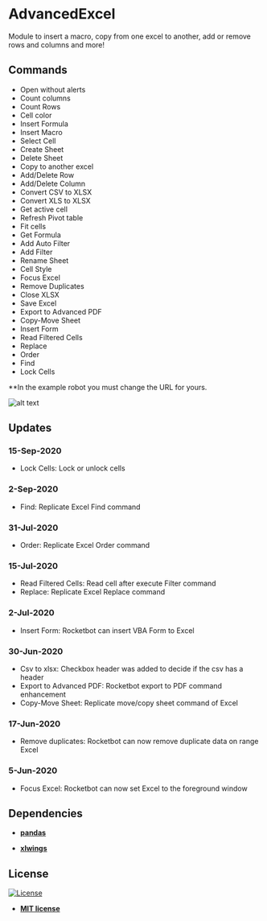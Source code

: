 # AdvancedExcel
Module to insert a macro, copy from one excel to another, add or remove rows and columns and more!

## Commands
<ul class="commands_readme">
    <li>Open without alerts</li>
    <li>Count columns</li>
    <li>Count Rows</li>
    <li>Cell color</li>
    <li>Insert Formula</li>
    <li>Insert Macro</li>
    <li>Select Cell</li>
    <li>Create Sheet</li>
    <li>Delete Sheet</li>
    <li>Copy to another excel</li>
    <li>Add/Delete Row</li>
    <li>Add/Delete Column</li>
    <li>Convert CSV to XLSX</li>
    <li>Convert XLS to XLSX</li>
    <li>Get active cell</li>
    <li>Refresh Pivot table</li>
    <li>Fit cells</li>
    <li>Get Formula</li>
    <li>Add Auto Filter</li>
    <li>Add Filter</li>
    <li>Rename Sheet</li>
    <li>Cell Style</li>
    <li>Focus Excel</li>
    <li>Remove Duplicates</li>
    <li>Close XLSX</li>
    <li>Save Excel</li>
    <li>Export to Advanced PDF</li>
    <li>Copy-Move Sheet</li>
    <li>Insert Form</li>
    <li>Read Filtered Cells</li>
    <li>Replace</li>
    <li>Order</li>
    <li>Find</li>
    <li>Lock Cells</li>
</ul>

**In the example robot you must change the URL for yours.

![alt text](https://raw.githubusercontent.com/rocketbot-cl/AdvancedExcel/master/example/excel.png)


## Updates

### 15-Sep-2020
- Lock Cells: Lock or unlock cells 
### 2-Sep-2020
- Find: Replicate Excel Find command 
### 31-Jul-2020
- Order: Replicate Excel Order command 
### 15-Jul-2020
- Read Filtered Cells: Read cell after execute Filter command
- Replace: Replicate Excel Replace command 
### 2-Jul-2020
- Insert Form: Rocketbot can insert VBA Form to Excel
### 30-Jun-2020
- Csv to xlsx: Checkbox header was added to decide if the csv has a header
- Export to Advanced PDF: Rocketbot export to PDF command enhancement
- Copy-Move Sheet: Replicate move/copy sheet command of Excel
### 17-Jun-2020
- Remove duplicates: Rocketbot can now remove duplicate data on range Excel
### 5-Jun-2020
- Focus Excel: Rocketbot can now set Excel to the foreground window



<h2>Dependencies</h2>

<ul>
  <li>
    <strong>
      <a href="https://pypi.org/project/pandas/">pandas</a>
    </strong> 
  </li>  
</ul>  
<ul>
  <li>
    <strong>
      <a href="https://pypi.org/project/xlwings/">xlwings</a>
    </strong> 
  </li>  
</ul>  

<h2>License</h2>

<p><a href="http://badges.mit-license.org" rel="nofollow"><img src="https://camo.githubusercontent.com/107590fac8cbd65071396bb4d04040f76cde5bde/687474703a2f2f696d672e736869656c64732e696f2f3a6c6963656e73652d6d69742d626c75652e7376673f7374796c653d666c61742d737175617265" alt="License" data-canonical-src="http://img.shields.io/:license-mit-blue.svg?style=flat-square" style="max-width:100%;"></a></p>

<ul>
  <li><strong><a href="http://opensource.org/licenses/mit-license.php" rel="nofollow">MIT license</a></strong></li>
</ul>  

